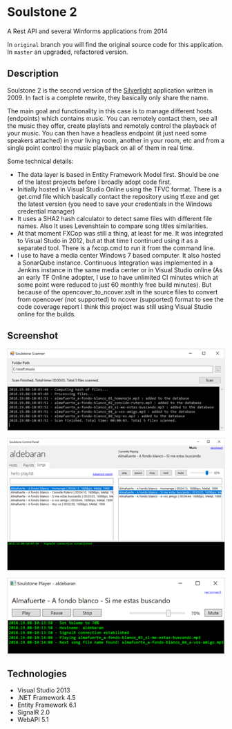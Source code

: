 # Soulstone 2

A Rest API and several Winforms applications from 2014

In `original` branch you will find the original source code for this application. In `master` an upgraded, refactored version.

## Description 

Soulstone 2 is the second version of the [Silverlight](https://en.wikipedia.org/wiki/Microsoft_Silverlight) application written in 2009. In fact is a complete rewrite, they basically only share the name.

The main goal and functionality in this case is to manage different hosts (endpoints) which contains music. You can remotely contact them, see all the music they offer, create playlists and remotely control the playback of your music.
You can then have a headless endpoint (it just need some speakers attached) in your living room, another in your room, etc and from a single point control the music playback on all of them in real time.

Some technical details:

- The data layer is based in Entity Framework Model first. Should be one of the latest projects before I broadly adopt code first.
- Initially hosted in Visual Studio Online using the TFVC format. There is a get.cmd file which basically contact the repository using tf.exe and get the latest version (you need to save your credentials in the Windows credential manager)
- It uses a SHA2 hash calculator to detect same files with different file names. Also It uses Levenshtein to compare song titles similarities.
- At that moment FXCop was still a thing, at least for me. It was integrated to Visual Studo in 2012, but at that time I continued using it as a separated tool. There is a fxcop.cmd to run it from the command line.
- I use to have a media center Windows 7 based computer. It also hosted a SonarQube instance. Continuous Integration was implemented in a Jenkins instance in the same media center or in Visual Studio online (As an early TF Online adopter, I use to have unlimited CI minutes which at some point were reduced to just 60 monthly free build minutes). But because of the opencover_to_ncover.xslt in the source files to convert from opencover (not supported) to ncover (supported) format to see the code coverage report I think this project was still using Visual Studio online for the builds.

## Screenshot

![screenshot](https://raw.githubusercontent.com/mamcer/soulstone-2/master/doc/screenshot-01.png)

![screenshot](https://raw.githubusercontent.com/mamcer/soulstone-2/master/doc/screenshot-02.png)

![screenshot](https://raw.githubusercontent.com/mamcer/soulstone-2/master/doc/screenshot-03.png)

## Technologies

- Visual Studio 2013
- .NET Framework 4.5
- Entity Framework 6.1
- SignalR 2.0
- WebAPI 5.1